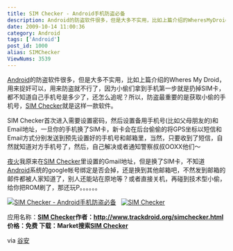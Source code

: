 ```yaml
---
title: SIM Checker - Android手机防盗必备
description: Android的防盗软件很多，但是大多不实用，比如上篇介绍的WheresMyDroid，用来捉奸可以，用来防盗就不行了，因为小偷们拿到手机第一步就是扔掉SIM卡，都不知道自己手机号是多少了，还怎么追呢？所以，防盗最重要的是获取小偷的手机号，SIMChecker就是这样一款软件。SIMChecker首次进入需要设置密码，然后设置备用手机号(比如父母朋友的)和Email地址，一旦你的手机换了SIM卡，新卡会在后台偷偷的将GPS坐标以短信和Email方式分别发送到预先设置好的手机号和邮箱里，当然，只要收到了短信，自然就知道对方手机号了，然后，自己解决或者通知警察叔叔OOXX他们～夜火我原来在SIMChecker里设置的Gmail地址，但是换了SIM卡，不知道Android系统的google帐号绑定是否会掉，还是换到其他邮箱吧，不然发到邮箱的邮件都被人家知道了，别人还能站在原地等？或者直接关机，再碰到技术型小偷，给你把ROM刷了，那还玩P。。。。。。
date: 2009-10-14 11:00:36
category: Android
tags: ['Android']
post_id: 1000
alias: SIMChecker
ViewNums: 3539
---
```


[Android](/tags/Android)的防盗软件很多，但是大多不实用，比如上篇介绍的Wheres My Droid，用来捉奸可以，用来防盗就不行了，因为小偷们拿到手机第一步就是扔掉SIM卡，都不知道自己手机号是多少了，还怎么追呢？所以，防盗最重要的是获取小偷的手机号，[SIM Checker](/blog/simchecker)就是这样一款软件。

SIM Checker首次进入需要设置密码，然后设置备用手机号(比如父母朋友的)和Email地址，一旦你的手机换了SIM卡，新卡会在后台偷偷的将GPS坐标以短信和Email方式分别发送到预先设置好的手机号和邮箱里，当然，只要收到了短信，自然就知道对方手机号了，然后，自己解决或者通知警察叔叔OOXX他们～

[夜火](/blog/)我原来在[SIM Checker](/blog/simchecker)里设置的Gmail地址，但是换了SIM卡，不知道[Android](/tags/Android)系统的google帐号绑定是否会掉，还是换到其他邮箱吧，不然发到邮箱的邮件都被人家知道了，别人还能站在原地等？或者直接关机，再碰到技术型小偷，给你把ROM刷了，那还玩P。。。。。。

[![SIM Checker - Android手机防盗必备](http://android.google.org.cn/wp-content/uploads/2009/09/1252897637699_thumb.png)](/blog/simchecker)   [![SIM Checker](http://android.google.org.cn/wp-content/uploads/2009/09/1252823017427_thumb.jpg)](/blog/simchecker)

应用名称：**[SIM Checker](/blog/simchecker)**作者：<http://www.trackdroid.org/simchecker.html>
价格：免费
下载：Market搜索**[SIM Checker](/blog/simchecker)**

via [谷安](http://android.google.org.cn/)

